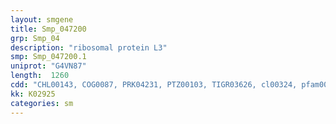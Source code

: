 ```yaml
---
layout: smgene
title: Smp_047200
grp: Smp_04
description: "ribosomal protein L3"
smp: Smp_047200.1
uniprot: "G4VN87"
length:  1260
cdd: "CHL00143, COG0087, PRK04231, PTZ00103, TIGR03626, cl00324, pfam00297"
kk: K02925
categories: sm
---
```

